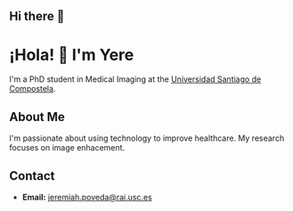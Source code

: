 ## Hi there 👋

# ¡Hola! 👋 I'm Yere

I'm a PhD student in Medical Imaging at the [Universidad Santiago de Compostela](https://www.usc.es/). 

## About Me

I'm passionate about using technology to improve healthcare. My research focuses on image enhacement. 


## Contact

* **Email:** jeremiah.poveda@rai.usc.es
